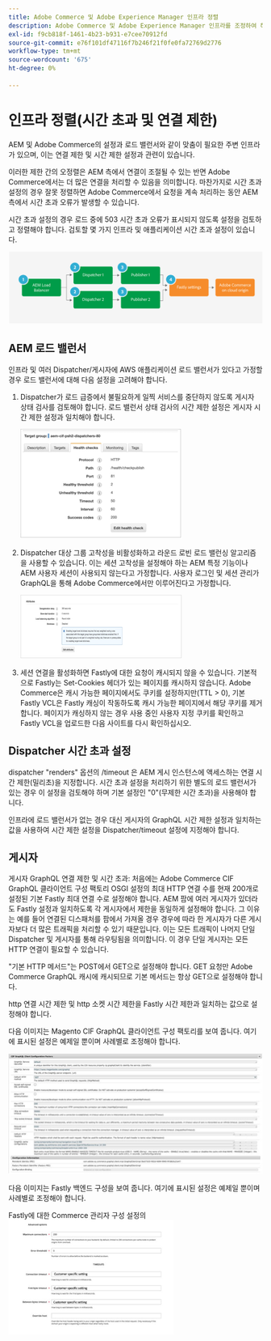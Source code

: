 ```yaml
---
title: Adobe Commerce 및 Adobe Experience Manager 인프라 정렬
description: Adobe Commerce 및 Adobe Experience Manager 인프라를 조정하여 허용 가능한 시간 초과 및 연결 제한을 설정합니다.
exl-id: f9cb818f-1461-4b23-b931-e7cee70912fd
source-git-commit: e76f101df47116f7b246f21f0fe0fa72769d2776
workflow-type: tm+mt
source-wordcount: '675'
ht-degree: 0%

---
```


# 인프라 정렬(시간 초과 및 연결 제한)

AEM 및 Adobe Commerce의 설정과 로드 밸런서와 같이 맞춤이 필요한 주변 인프라가 있으며, 이는 연결 제한 및 시간 제한 설정과 관련이 있습니다.

이러한 제한 간의 오정렬은 AEM 측에서 연결이 조절될 수 있는 반면 Adobe Commerce에서는 더 많은 연결을 처리할 수 있음을 의미합니다. 마찬가지로 시간 초과 설정의 경우 잘못 정렬하면 Adobe Commerce에서 요청을 계속 처리하는 동안 AEM 측에서 시간 초과 오류가 발생할 수 있습니다.

시간 초과 설정의 경우 로드 중에 503 시간 초과 오류가 표시되지 않도록 설정을 검토하고 정렬해야 합니다. 검토할 몇 가지 인프라 및 애플리케이션 시간 초과 설정이 있습니다.

![AEM에 대한 시간 초과 및 연결 제한을 설명하는 번호 매기기 다이어그램](../assets/commerce-at-scale/timeout-settings.svg)

## AEM 로드 밸런서

인프라 및 여러 Dispatcher/게시자에 AWS 애플리케이션 로드 밸런서가 있다고 가정할 경우 로드 밸런서에 대해 다음 설정을 고려해야 합니다.

1. Dispatcher가 로드 급증에서 불필요하게 일찍 서비스를 중단하지 않도록 게시자 상태 검사를 검토해야 합니다. 로드 밸런서 상태 검사의 시간 제한 설정은 게시자 시간 제한 설정과 일치해야 합니다.

   ![AEM 부하 분산 장치 상태 검사를 보여 주는 스크린샷](../assets/commerce-at-scale/health-checks.png)

1. Dispatcher 대상 그룹 고착성을 비활성화하고 라운드 로빈 로드 밸런싱 알고리즘을 사용할 수 있습니다. 이는 세션 고착성을 설정해야 하는 AEM 특정 기능이나 AEM 사용자 세션이 사용되지 않는다고 가정합니다. 사용자 로그인 및 세션 관리가 GraphQL을 통해 Adobe Commerce에서만 이루어진다고 가정합니다.

   ![AEM 세션 연결 특성을 보여 주는 스크린샷](../assets/commerce-at-scale/session-stickiness.png)

1. 세션 연결을 활성화하면 Fastly에 대한 요청이 캐시되지 않을 수 있습니다. 기본적으로 Fastly는 Set-Cookies 헤더가 있는 페이지를 캐시하지 않습니다. Adobe Commerce은 캐시 가능한 페이지에서도 쿠키를 설정하지만(TTL > 0), 기본 Fastly VCL은 Fastly 캐싱이 작동하도록 캐시 가능한 페이지에서 해당 쿠키를 제거합니다. 페이지가 캐싱하지 않는 경우 사용 중인 사용자 지정 쿠키를 확인하고 Fastly VCL을 업로드한 다음 사이트를 다시 확인하십시오.

## Dispatcher 시간 초과 설정

dispatcher &quot;renders&quot; 옵션의 /timeout 은 AEM 게시 인스턴스에 액세스하는 연결 시간 제한(밀리초)을 지정합니다. 시간 초과 설정을 처리하기 위한 별도의 로드 밸런서가 있는 경우 이 설정을 검토해야 하며 기본 설정인 &quot;0&quot;(무제한 시간 초과)을 사용해야 합니다.

인프라에 로드 밸런서가 없는 경우 대신 게시자의 GraphQL 시간 제한 설정과 일치하는 값을 사용하여 시간 제한 설정을 Dispatcher/timeout 설정에 지정해야 합니다.

## 게시자

게시자 GraphQL 연결 제한 및 시간 초과: 처음에는 Adobe Commerce CIF GraphQL 클라이언트 구성 팩토리 OSGI 설정의 최대 HTTP 연결 수를 현재 200개로 설정된 기본 Fastly 최대 연결 수로 설정해야 합니다. AEM 팜에 여러 게시자가 있더라도 Fastly 설정과 일치하도록 각 게시자에서 제한을 동일하게 설정해야 합니다. 그 이유는 예를 들어 연결된 디스패처를 팜에서 가져올 경우 경우에 따라 한 게시자가 다른 게시자보다 더 많은 트래픽을 처리할 수 있기 때문입니다. 이는 모든 트래픽이 나머지 단일 Dispatcher 및 게시자를 통해 라우팅됨을 의미합니다. 이 경우 단일 게시자는 모든 HTTP 연결이 필요할 수 있습니다.

&quot;기본 HTTP 메서드&quot;는 POST에서 GET으로 설정해야 합니다. GET 요청만 Adobe Commerce GraphQL 캐시에 캐시되므로 기본 메서드는 항상 GET으로 설정해야 합니다.

http 연결 시간 제한 및 http 소켓 시간 제한을 Fastly 시간 제한과 일치하는 값으로 설정해야 합니다.

다음 이미지는 Magento CIF GraphQL 클라이언트 구성 팩토리를 보여 줍니다. 여기에 표시된 설정은 예제일 뿐이며 사례별로 조정해야 합니다.

![Commerce integration framework 구성 설정의 스크린샷](../assets/commerce-at-scale/cif-config.png)

다음 이미지는 Fastly 백엔드 구성을 보여 줍니다. 여기에 표시된 설정은 예제일 뿐이며 사례별로 조정해야 합니다.

Fastly에 대한 Commerce 관리자 구성 설정의 ![스크린샷](../assets/commerce-at-scale/cif-config-advanced.png)
